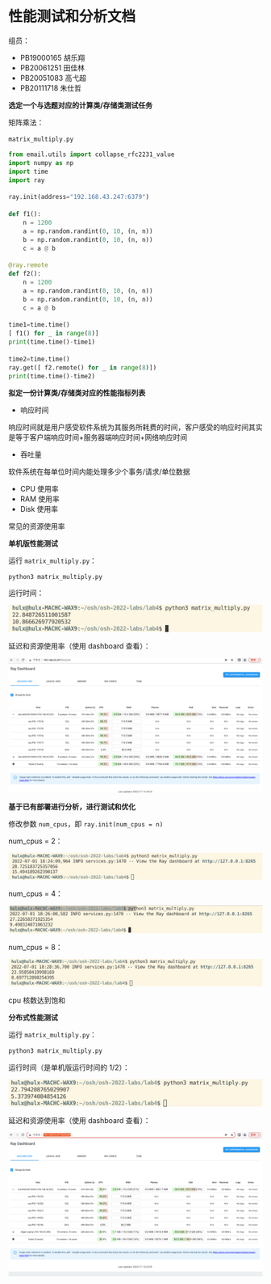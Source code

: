 # 性能测试和分析文档  

组员：  
- PB19000165 胡乐翔  
- PB20061251 田佳林  
- PB20051083 高弋超  
- PB20111718 朱仕哲  

**选定一个与选题对应的计算类/存储类测试任务**  

矩阵乘法：  

`matrix_multiply.py`  

```python
from email.utils import collapse_rfc2231_value
import numpy as np
import time
import ray

ray.init(address="192.168.43.247:6379")

def f1():
    n = 1200
    a = np.random.randint(0, 10, (n, n))
    b = np.random.randint(0, 10, (n, n))
    c = a @ b

@ray.remote
def f2():
    n = 1200
    a = np.random.randint(0, 10, (n, n))
    b = np.random.randint(0, 10, (n, n))
    c = a @ b

time1=time.time()
[ f1() for _ in range(8)]
print(time.time()-time1)

time2=time.time()
ray.get([ f2.remote() for _ in range(8)])
print(time.time()-time2)
```

**拟定一份计算类/存储类对应的性能指标列表**  

- 响应时间  

响应时间就是用户感受软件系统为其服务所耗费的时间，客户感受的响应时间其实是等于客户端响应时间+服务器端响应时间+网络响应时间  

- 吞吐量  

软件系统在每单位时间内能处理多少个事务/请求/单位数据  

- CPU 使用率  
- RAM 使用率  
- Disk 使用率  

常见的资源使用率  

**单机版性能测试**  

运行 `matrix_multiply.py`：  

```python
python3 matrix_multiply.py
```

运行时间：  

![10](file/10.png)

延迟和资源使用率（使用 dashboard 查看）：  

![9](file/9.png)

**基于已有部署进行分析，进行测试和优化**  

修改参数 `num_cpus`，即 `ray.init(num_cpus = n)`  

num_cpus = 2：  

![13](file/13.png)

num_cpus = 4：  

![14](file/14.png)

num_cpus = 8：  

![15](file/15.png)

cpu 核数达到饱和  

**分布式性能测试**  

运行 `matrix_multiply.py`：  

```python
python3 matrix_multiply.py
```

运行时间（是单机版运行时间的 1/2）：  

![12](file/12.png)

延迟和资源使用率（使用 dashboard 查看）：  

![11](file/11.png)